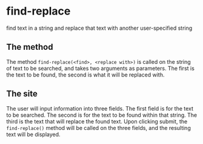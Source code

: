 # find-replace

find text in a string and replace that text with another user-specified string

## The method 

The method `find-replace(<find>, <replace with>)` is called on the string of text to be searched, and takes two arguments as parameters. The first is the text to be found, the second is what it will be replaced with.

## The site

The user will input information into three fields. The first field is for the text to be searched. The second is for the text to be found within that string. The third is the text that will replace the found text. Upon clicking submit, the `find-replace()` method will be called on the three fields, and the resulting text will be displayed.
